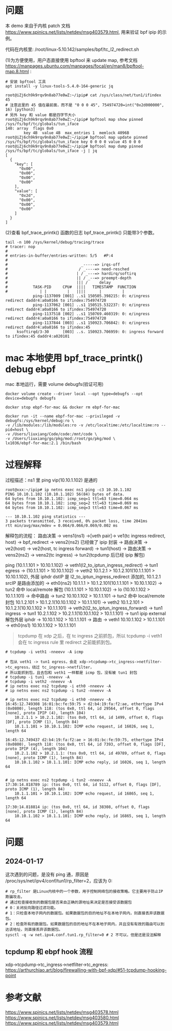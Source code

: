 


# 问题
本 demo 来自于内核 patch 文档 https://www.spinics.net/lists/netdev/msg403579.html, 用来验证 bpf ipip 的示例。

代码在内核里: /root/linux-5.10.142/samples/bpf/tc_l2_redirect.sh

(1)为方便使用，用户态直接使用 bpftool 来 update map, 参考文档 https://manpages.ubuntu.com/manpages/focal/en/man8/bpftool-map.8.html :

```shell
# 安装 bpftool 工具
apt install -y linux-tools-5.4.0-164-generic jq

root@iZj6ch9k9rqv9n8ab77e0wZ:~/ipip# cat /sys/class/net/tun1/ifindex
45
# 注意这里的 45 值在最前面，而不是 "0 0 0 45", 754974720=int("0x2d000000", 16) [python3]
# 另外 key 和 value 都是四字节大小
root@iZj6ch9k9rqv9n8ab77e0wZ:~/ipip# bpftool map show pinned /sys/fs/bpf/tc/globals/tun_iface
140: array  flags 0x0
        key 4B  value 4B  max_entries 1  memlock 4096B
root@iZj6ch9k9rqv9n8ab77e0wZ:~/ipip# bpftool map update pinned /sys/fs/bpf/tc/globals/tun_iface key 0 0 0 0 value 45 0 0 0
root@iZj6ch9k9rqv9n8ab77e0wZ:~/ipip# bpftool map dump pinned /sys/fs/bpf/tc/globals/tun_iface -j | jq
[
  {
    "key": [
      "0x00",
      "0x00",
      "0x00",
      "0x00"
    ],
    "value": [
      "0x2d",
      "0x00",
      "0x00",
      "0x00"
    ]
  }
]

```

(2)查看 bpf_trace_printk() 函数的日志
bpf_trace_printk() 只能带3个参数。
```shell
tail -n 100 /sys/kernel/debug/tracing/trace
# tracer: nop
#
# entries-in-buffer/entries-written: 5/5   #P:4
#
#                                _-----=> irqs-off
#                               / _----=> need-resched
#                              | / _---=> hardirq/softirq
#                              || / _--=> preempt-depth
#                              ||| /     delay
#           TASK-PID     CPU#  ||||   TIMESTAMP  FUNCTION
#              | |         |   ||||      |         |
            ping-1137009 [001] ..s1 150505.398215: 0: e/ingress redirect daddr4:a0a0166 to ifindex:754974720
            ping-1137062 [001] ..s1 150515.532237: 0: e/ingress redirect daddr4:a0a0166 to ifindex:754974720
            ping-1137518 [002] ..s1 150769.460319: 0: e/ingress redirect daddr4:a0a0166 to ifindex:754974720
            ping-1137844 [003] ..s1 150923.706842: 0: e/ingress redirect daddr4:a0a0166 to ifindex:45
     ksoftirqd/3-30      [003] ..s. 150923.706959: 0: ingress forward to ifindex:45 daddr4:a020101
```

# mac 本地使用 bpf_trace_printk() debug ebpf
mac 本地运行，需要 volume debugfs(验证可用)
```shell
docker volume create --driver local --opt type=debugfs --opt device=debugfs debugfs

docker stop ebpf-for-mac && docker rm ebpf-for-mac

docker run -it --name ebpf-for-mac --privileged -v debugfs:/sys/kernel/debug:ro \
-v /lib/modules:/lib/modules:ro -v /etc/localtime:/etc/localtime:ro --pid=host \
-v /Users/liuxiang/Code/code:/mnt/code \
-v /Users/liuxiang/go/pkg/mod:/root/go/pkg/mod \
lx1036/ebpf-for-mac:2.1 /bin/bash
```


# 过程解释

过程描述：ns1 里 ping vip(10.10.1.102) 是通的

```
root@xxx:~/ipip# ip netns exec ns1 ping -c3 10.10.1.102
PING 10.10.1.102 (10.10.1.102) 56(84) bytes of data.
64 bytes from 10.10.1.102: icmp_seq=1 ttl=63 time=0.064 ms
64 bytes from 10.10.1.102: icmp_seq=2 ttl=63 time=0.069 ms
64 bytes from 10.10.1.102: icmp_seq=3 ttl=63 time=0.067 ms

--- 10.10.1.102 ping statistics ---
3 packets transmitted, 3 received, 0% packet loss, time 2041ms
rtt min/avg/max/mdev = 0.064/0.066/0.069/0.002 ms
```

解释包的流程：
路由决策 -> vens1(ns1) ->[veth pair]-> ve1(tc ingress redirect, host) -> bpf_redirect -> vens2(ns2) 已经做了 ipip 封装  -> 
路由决策 -> ve2(host) -> ve2(host, tc ingress forward) -> tun1(host) ->
路由决策 -> vens2(ns2) -> vens2(tc ingress) -> tun2(tcpdump 后已经 ipip 解包)

ping (10.1.1.101 > 10.10.1.102) -> veth1(l2_to_iptun_ingress_redirect) -> tun1 egress -> (10.1.1.101 > 10.10.1.102) ->
veth2 10.1.2.1 > 10.1.2.101(10.1.1.101 > 10.10.1.102), 外层 iphdr dstIP 是 l2_to_iptun_ingress_redirect 添加的, 10.1.2.1 srcIP 是路由添加的 -> 
eth0(ns2) 10.1.1.1 > 10.1.2.101(10.1.1.101 > 10.10.1.102) ->
tun2 命中 local/remote 解包 (10.1.1.101 > 10.10.1.102) -> lo (10.10.1.102 > 10.1.1.101) -> 命中路由 -> tun2 10.10.1.102 > 10.1.1.101 ->
tun2 命中 local/remote 封包 10.1.2.101 > 10.1.2.1(10.10.1.102 > 10.1.1.101) -> veth2 10.1.2.101 > 10.1.2.1(10.10.1.102 > 10.1.1.101) ->
veth2(l2_to_iptun_ingress_forward) -> tun1 ingress -> tun1 10.2.1.102 > 10.2.1.1(10.10.1.102 > 10.1.1.101) -> tun1 ipip external 解包外层 iphdr ->
10.10.1.102 > 10.1.1.101 -> 路由 -> veth1 10.10.1.102 > 10.1.1.101 -> eth0(ns1) 10.10.1.102 > 10.1.1.101

> tcpdump 在 xdp 之后，在 tc ingress 之前抓包，所以 tcpdump -i veth1 会在 tc ingress rule 里 redirect 之前能抓到包。 

```
# tcpdump -i veth1 -nneevv -A icmp

# 包从 veth1 -> tun1 egress，会走 xdp->tcpdump->tc_ingress->netfilter->tc_egress，绕过 tc_ingress->netfilter，
# 所以能抓到包，且去包和 veth1 一样都是 icmp 包，没有被 tun1 封包
# tcpdump -i tun1 -nneevv -A
# tcpdump -i veth2 -nneevv -A
# ip netns exec ns2 tcpdump -i eth0 -nneevv -A
# ip netns exec ns2 tcpdump -i tun2 -nneevv -A

# ip netns exec ns2 tcpdump -i eth0 -nneevv -A
16:45:12.749308 16:01:bc:fe:59:75 > d2:b4:19:fa:f2:ae, ethertype IPv4 (0x0800), length 118: (tos 0x0, ttl 64, id 29564, offset 0, flags [none], proto IPIP (4), length 104)
    10.2.1.1 > 10.2.1.102: (tos 0x0, ttl 64, id 1499, offset 0, flags [DF], proto ICMP (1), length 84)
    10.1.1.101 > 10.10.1.102: ICMP echo request, id 16026, seq 1, length 64

16:45:12.749437 d2:b4:19:fa:f2:ae > 16:01:bc:fe:59:75, ethertype IPv4 (0x0800), length 118: (tos 0x0, ttl 64, id 7393, offset 0, flags [DF], proto IPIP (4), length 104)
    10.2.1.102 > 10.2.1.1: (tos 0x0, ttl 64, id 49789, offset 0, flags [none], proto ICMP (1), length 84)
    10.10.1.102 > 10.1.1.101: ICMP echo reply, id 16026, seq 1, length 64


# ip netns exec ns2 tcpdump -i tun2 -nneevv -A
17:30:14.818789 ip: (tos 0x0, ttl 64, id 5112, offset 0, flags [DF], proto ICMP (1), length 84)
    10.1.1.101 > 10.10.1.102: ICMP echo request, id 16865, seq 1, length 64

17:30:14.818814 ip: (tos 0x0, ttl 64, id 38308, offset 0, flags [none], proto ICMP (1), length 84)
    10.10.1.102 > 10.1.1.101: ICMP echo reply, id 16865, seq 1, length 64
```


# 问题

## 2024-01-17
这次遇到的问题，是没有 ping 通，原因是 /proc/sys/net/ipv4/conf/tun1/rp_filter=2，应该为 0:
```shell
# rp_filter 是Linux内核中的一个参数，用于控制网络包的接收策略。它主要用于防止IP欺骗攻击，
# 通过检查接收到的数据包是否来自正确的源地址来决定是否接受该数据包
# 0：关闭反向路径过滤功能。
# 1：只检查本地子网内的数据包。如果数据包的目的地址不在本地子网内，则直接丢弃该数据包。
# 2：检查所有的数据包。如果数据包的目的地址不在本地子网内，并且没有有效的路由可以到达该地址，则直接丢弃该数据包。
sysctl -q -w net.ipv4.conf.tun1.rp_filter=0 # 2 不可以，但是还是没法解释
```

## tcpdump 和 ebpf hook 流程
xdp->tcpdump->tc_ingress->netfilter->tc_egress: https://arthurchiao.art/blog/firewalling-with-bpf-xdp/#51-tcpdump-hooking-point


# 参考文献

https://www.spinics.net/lists/netdev/msg403578.html
https://www.spinics.net/lists/netdev/msg403580.html
https://www.spinics.net/lists/netdev/msg403579.html

